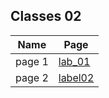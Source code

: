 ## Classes 02


| Name          |            Page       |
| ------------- | ------------- |
| page 1  | [lab_01](lab_01) |
| page 2  | [label02](https://www.google.com) |


